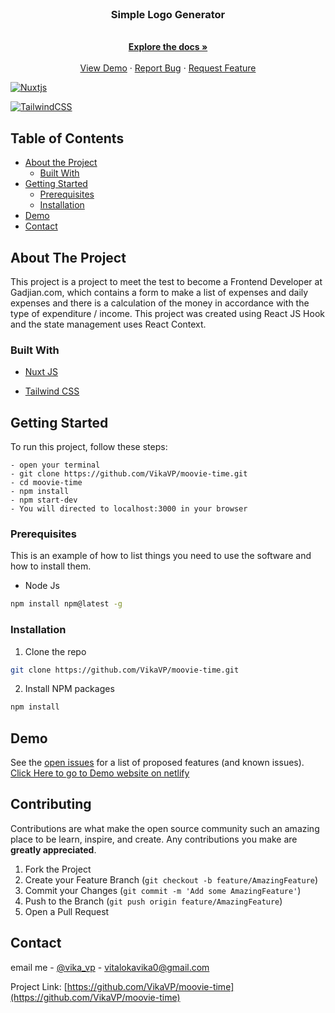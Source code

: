 <br />
<p align="center">

  <h3 align="center">Simple Logo Generator</h3>

  <p align="center">
    <br />
    <a href="https://github.com/VikaVP/moovie-time"><strong>Explore the docs »</strong></a>
    <br />
    <br />
    <a href="https://moovie-time-vikavp.netlify.app/ ">View Demo</a>
    ·
    <a href="https://github.com/VikaVP/moovie-time/issues">Report Bug</a>
    ·
    <a href="https://github.com/VikaVP/moovie-time/issues">Request Feature</a>
  </p>
</p>


[![Nuxtjs](https://img.shields.io/badge/Nuxt-002E3B?style=for-the-badge&logo=nuxtdotjs&logoColor=#00DC82)](https://www.nuxtjs.org/)

[![TailwindCSS](https://img.shields.io/badge/tailwindcss-%2338B2AC.svg?style=for-the-badge&logo=tailwind-css&logoColor=white)](https://tailwindcss.com//)

<!-- TABLE OF CONTENTS -->

## Table of Contents

- [About the Project](#about-the-project)
  - [Built With](#built-with)
- [Getting Started](#getting-started)
  - [Prerequisites](#prerequisites)
  - [Installation](#installation)
- [Demo](#demo)
- [Contact](#contact)

<!-- ABOUT THE PROJECT -->

## About The Project

This project is a project to meet the test to become a Frontend Developer at Gadjian.com, which contains a form to make a list of expenses and daily expenses and there is a calculation of the money in accordance with the type of expenditure / income. This project was created using React JS Hook and the state management uses React Context.

### Built With

- [Nuxt JS](https://www.nuxtjs.org/)
- [Tailwind CSS](https://react-bootstrap.github.io/)
 
  <!-- GETTING STARTED -->

## Getting Started

To run this project, follow these steps:

```
- open your terminal
- git clone https://github.com/VikaVP/moovie-time.git
- cd moovie-time
- npm install
- npm start-dev
- You will directed to localhost:3000 in your browser
```

### Prerequisites

This is an example of how to list things you need to use the software and how to install them.

- Node Js

```sh
npm install npm@latest -g
```

### Installation

1. Clone the repo

```sh
git clone https://github.com/VikaVP/moovie-time.git
```

2. Install NPM packages

```sh
npm install
```

<!-- DEM0 -->

## Demo

See the [open issues](https://github.com/VikaVP/moovie-time/issues) for a list of proposed features (and known issues).
[Click Here to go to Demo website on netlify](https://moovie-time-vikavp.netlify.app/ )

<!-- CONTRIBUTING -->

## Contributing

Contributions are what make the open source community such an amazing place to be learn, inspire, and create. Any contributions you make are **greatly appreciated**.

1. Fork the Project
2. Create your Feature Branch (`git checkout -b feature/AmazingFeature`)
3. Commit your Changes (`git commit -m 'Add some AmazingFeature'`)
4. Push to the Branch (`git push origin feature/AmazingFeature`)
5. Open a Pull Request

<!-- CONTACT -->

## Contact

email me - [@vika_vp](vitalokavika0@gmail.com) - vitalokavika0@gmail.com

Project Link: [https://github.com/VikaVP/moovie-time](https://github.com/VikaVP/moovie-time)